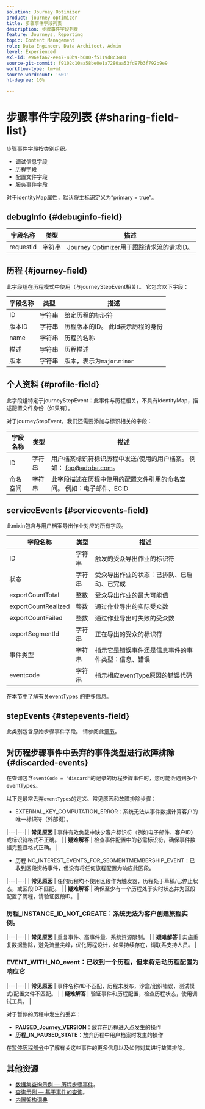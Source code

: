 ```yaml
---
solution: Journey Optimizer
product: journey optimizer
title: 步骤事件字段列表
description: 步骤事件字段列表
feature: Journeys, Reporting
topic: Content Management
role: Data Engineer, Data Architect, Admin
level: Experienced
exl-id: e96efa67-ee47-40b9-b680-f5119d8c3481
source-git-commit: f9102c10aa58be0e1a7280aa53fd97b3f792b9e9
workflow-type: tm+mt
source-wordcount: '601'
ht-degree: 10%

---
```


# 步骤事件字段列表 {#sharing-field-list}

步骤事件字段按类别组织。

* 调试信息字段
* 历程字段
* 配置文件字段
* 服务事件字段

对于identityMap属性，默认将主标识定义为“primary = true”。

## debugInfo {#debuginfo-field}

| 字段名称 | 类型 | 描述 |
|---|---|------------|
| requestid | 字符串 | Journey Optimizer用于跟踪请求流的请求ID。 |

## 历程 {#journey-field}

此字段组在历程模式中使用（与journeyStepEvent相关）。 它包含以下字段：

| 字段名称 | 类型 | 描述 |
|---|---|------------|
| ID | 字符串 | 给定历程的标识符 |
| 版本ID | 字符串 | 历程版本的ID。 此id表示历程的身份 |
| name | 字符串 | 历程的名称 |
| 描述 | 字符串 | 历程描述 |
| 版本 | 字符串 | 版本，表示为`major`.`minor` |

## 个人资料 {#profile-field}

此字段组特定于journeyStepEvent：此事件与历程相关，不具有identityMap，描述配置文件身份（如果有）。

对于journeyStepEvent，我们还需要添加与标识相关的字段：

| 字段名称 | 类型 | 描述 |
|---|---|------------|
| ID | 字符串 | 用户档案标识符标识历程中发送/使用的用户档案。 例如： foo@adobe.com。 |
| 命名空间 | 字符串 | 此字段描述在历程中使用的配置文件引用的命名空间。 例如：电子邮件、ECID |

## serviceEvents {#servicevents-field}

此mixin包含与用户档案导出作业对应的所有字段。

| 字段名称 | 类型 | 描述 |
|---|---|------------|
| ID | 字符串 | 触发的受众导出作业的标识符 |
| 状态 | 字符串 | 受众导出作业的状态：已排队、已启动、已完成 |
| exportCountTotal | 整数 | 受众导出作业的最大可能值 |
| exportCountRealized | 整数 | 通过作业导出的实际受众数 |
| exportCountFailed | 整数 | 通过作业导出时失败的受众数 |
| exportSegmentId | 字符串 | 正在导出的受众的标识符 |
| 事件类型 | 字符串 | 指示它是错误事件还是信息事件的事件类型：信息、错误 |
| eventcode | 字符串 | 指示相应eventType原因的错误代码 |

在本节[中了解有关eventTypes ](#discarded-events)的更多信息。

## stepEvents {#stepevents-field}

此类别包含原始步骤事件字段。 请参阅此[章节](../reports/sharing-legacy-fields.md)。


## 对历程步骤事件中丢弃的事件类型进行故障排除  {#discarded-events}

在查询包含`eventCode = 'discard'`的记录的历程步骤事件时，您可能会遇到多个eventTypes。

以下是最常丢弃`eventTypes`的定义、常见原因和故障排除步骤：

* EXTERNAL_KEY_COMPUTATION_ERROR：系统无法从事件数据计算客户的唯一标识符（外部键）。

|---|---|
| **常见原因** | 事件有效负载中缺少客户标识符（例如电子邮件、客户ID）或标识符格式不正确。 |
| **疑难解答** | 检查事件配置中的必需标识符，确保事件数据完整且格式正确。 |

* 历程 NO_INTEREST_EVENTS_FOR_SEGMENTMEMBERSHIP_EVENT：已收到区段资格事件，但没有将任何旅程配置为响应此区段。


|---|---|
| **常见原因** | 任何历程均不使用区段作为触发器，历程处于草稿/已停止状态，或区段ID不匹配。 |
| **疑难解答** | 确保至少有一个历程处于实时状态并为区段配置了历程，请验证区段ID。 |

### 历程_INSTANCE_ID_NOT_CREATE：系统无法为客户创建旅程实例。

|---|---|
| **常见原因** | 重复事件、高事件量、系统资源限制。 |
| **疑难解答** | 实施重复数据删除，避免流量尖峰，优化历程设计，如果持续存在，请联系支持人员。 |

### EVENT_WITH_NO_event：已收到一个历程，但未将活动历程配置为响应它

|---|---|
| **常见原因** | 事件名称/ID不匹配，历程未发布，沙盒/组织错误，测试模式/配置文件不匹配。 |
| **疑难解答** | 验证事件和历程配置，检查历程状态，使用调试工具。 |

对于暂停的历程中发生的丢弃：

* **PAUSED_Journey_VERSION**：放弃在历程进入点发生的操作
* **历程_IN_PAUSED_STATE**：放弃历程中用户档案时发生的操作

在[暂停历程部分](../building-journeys/journey-pause.md#troubleshoot-profile-discards-in-paused-journeys)中了解有关这些事件的更多信息以及如何对其进行故障排除。

## 其他资源

* [数据集查询示例 — 历程步骤事件](../data/datasets-query-examples.md#journey-step-event)。
* [查询示例 — 基于事件的查询](query-examples.md#event-based-queries)。
* [内置架构词典](https://experienceleague.adobe.com/tools/ajo-schemas/schema-dictionary.html?lang=zh-Hans)

